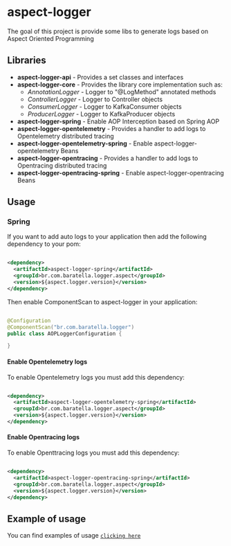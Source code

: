 # aspect-logger

The goal of this project is provide some libs to generate logs based on Aspect Oriented Programming

## Libraries

- **aspect-logger-api** - Provides a set classes and interfaces
- **aspect-logger-core** - Provides the library core implementation such as:
    - *AnnotationLogger* - Logger to "@LogMethod" annotated methods
    - *ControllerLogger* - Logger to Controller objects
    - *ConsumerLogger* - Logger to KafkaConsumer objects
    - *ProducerLogger* - Logger to KafkaProducer objects
- **aspect-logger-spring** - Enable AOP Interception based on Spring AOP
- **aspect-logger-opentelemetry** - Provides a handler to add logs to Opentelemetry distributed
  tracing
- **aspect-logger-opentelemetry-spring** - Enable aspect-logger-opentelemetry Beans
- **aspect-logger-opentracing** - Provides a handler to add logs to Opentracing distributed tracing
- **aspect-logger-opentracing-spring** - Enable aspect-logger-opentracing Beans

## Usage

### Spring

If you want to add auto logs to your application then add the following dependency to your pom:

```xml

<dependency>
  <artifactId>aspect-logger-spring</artifactId>
  <groupId>br.com.baratella.logger.aspect</groupId>
  <version>${aspect.logger.version}</version>
</dependency>
```

Then enable ComponentScan to aspect-logger in your application:

```java

@Configuration
@ComponentScan("br.com.baratella.logger")
public class AOPLoggerConfiguration {

}
```

#### Enable Opentelemetry logs

To enable Opentelemetry logs you must add this dependency:

```xml

<dependency>
  <artifactId>aspect-logger-opentelemetry-spring</artifactId>
  <groupId>br.com.baratella.logger.aspect</groupId>
  <version>${aspect.logger.version}</version>
</dependency>
```

#### Enable Opentracing logs

To enable Openttracing logs you must add this dependency:

```xml

<dependency>
  <artifactId>aspect-logger-opentracing-spring</artifactId>
  <groupId>br.com.baratella.logger.aspect</groupId>
  <version>${aspect.logger.version}</version>
</dependency>
```

## Example of usage

You can find examples of
usage [`clicking here`](https://github.com/andersonbalves/aspect-logger/tree/main/examples) 